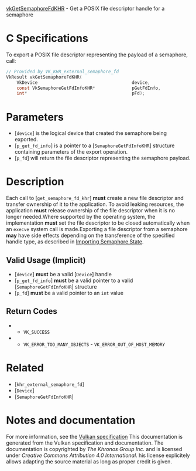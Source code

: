 [vkGetSemaphoreFdKHR](https://www.khronos.org/registry/vulkan/specs/1.3-extensions/man/html/vkGetSemaphoreFdKHR.html) - Get a POSIX file descriptor handle for a semaphore

# C Specifications
To export a POSIX file descriptor representing the payload of a semaphore,
call:
```c
// Provided by VK_KHR_external_semaphore_fd
VkResult vkGetSemaphoreFdKHR(
    VkDevice                                    device,
    const VkSemaphoreGetFdInfoKHR*              pGetFdInfo,
    int*                                        pFd);
```

# Parameters
- [`device`] is the logical device that created the semaphore being exported.
- [`p_get_fd_info`] is a pointer to a [`SemaphoreGetFdInfoKHR`] structure containing parameters of the export operation.
- [`p_fd`] will return the file descriptor representing the semaphore payload.

# Description
Each call to [`get_semaphore_fd_khr`] **must**  create a new file descriptor
and transfer ownership of it to the application.
To avoid leaking resources, the application  **must**  release ownership of the
file descriptor when it is no longer needed.Where supported by the operating system, the implementation  **must**  set the
file descriptor to be closed automatically when an `execve` system call
is made.Exporting a file descriptor from a semaphore  **may**  have side effects
depending on the transference of the specified handle type, as described in
[Importing Semaphore State](https://www.khronos.org/registry/vulkan/specs/1.3-extensions/html/vkspec.html#synchronization-semaphores-importing).
## Valid Usage (Implicit)
-  [`device`] **must**  be a valid [`Device`] handle
-  [`p_get_fd_info`] **must**  be a valid pointer to a valid [`SemaphoreGetFdInfoKHR`] structure
-  [`p_fd`] **must**  be a valid pointer to an `int` value

## Return Codes
*   - `VK_SUCCESS` 
*   - `VK_ERROR_TOO_MANY_OBJECTS`  - `VK_ERROR_OUT_OF_HOST_MEMORY`

# Related
- [`khr_external_semaphore_fd`]
- [`Device`]
- [`SemaphoreGetFdInfoKHR`]

# Notes and documentation
For more information, see the [Vulkan specification](https://www.khronos.org/registry/vulkan/specs/1.3-extensions/html/vkspec.html)
This documentation is generated from the Vulkan specification and documentation.
The documentation is copyrighted by *The Khronos Group Inc.* and is licensed under *Creative Commons Attribution 4.0 International*.
his license explicitely allows adapting the source material as long as proper credit is given.
        